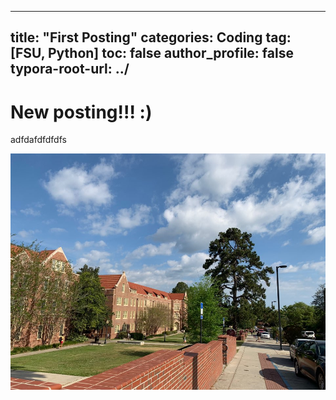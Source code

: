 
---
title:  "First Posting"
categories: Coding
tag: [FSU, Python]
toc: false
author_profile: false
typora-root-url: ../
---





# New posting!!! :)

adfdafdfdfdfs











![KakaoTalk_20210129_113109202_17](/images/2023-04-13-first/KakaoTalk_20210129_113109202_17.jpg )
